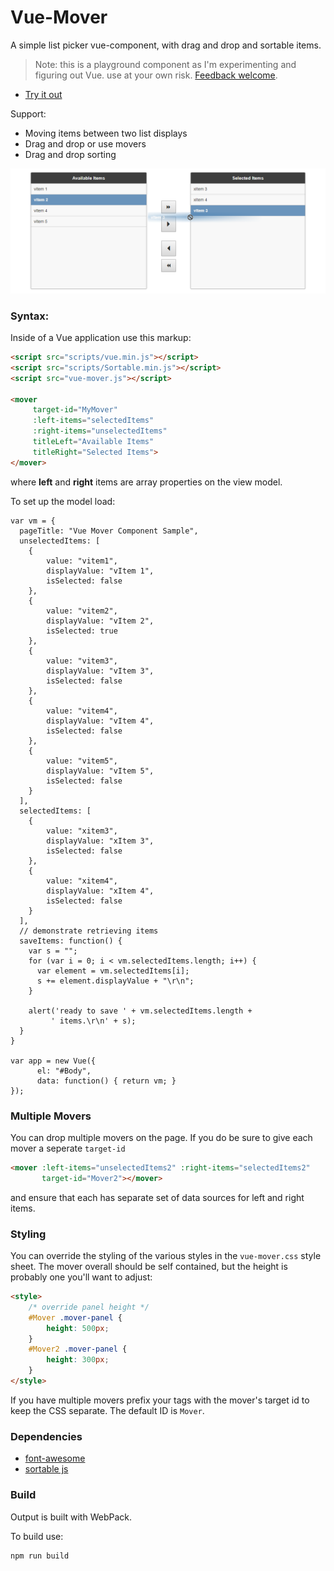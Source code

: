 # Vue-Mover

A simple list picker vue-component, with drag and drop and sortable items.

> Note: this is a playground component as I'm experimenting and figuring out Vue. use at your own risk. [Feedback welcome](https://github.com/RickStrahl/vue-mover/issues).

* [Try it out](https://rawgit.com/RickStrahl/vue-mover/master/moverComponentSample.html)

Support:

* Moving items between two list displays
* Drag and drop or use movers
* Drag and drop sorting

![](vue-mover.png)

### Syntax:
Inside of a Vue application use this markup:

```html
<script src="scripts/vue.min.js"></script>
<script src="scripts/Sortable.min.js"></script>    
<script src="vue-mover.js"></script>

<mover 
     target-id="MyMover"
     :left-items="selectedItems"
     :right-items="unselectedItems"
     titleLeft="Available Items"
     titleRight="Selected Items">
</mover>
```

where **left** and **right** items are array properties on the view model.

To set up the model load:

```
var vm = {
  pageTitle: "Vue Mover Component Sample",
  unselectedItems: [
    {
        value: "vitem1",
        displayValue: "vItem 1",
        isSelected: false
    },
    {
        value: "vitem2",
        displayValue: "vItem 2",
        isSelected: true
    },
    {
        value: "vitem3",
        displayValue: "vItem 3",
        isSelected: false
    },
    {
        value: "vitem4",
        displayValue: "vItem 4",
        isSelected: false
    },
    {
        value: "vitem5",
        displayValue: "vItem 5",
        isSelected: false
    }
  ],
  selectedItems: [
    {
        value: "xitem3",
        displayValue: "xItem 3",
        isSelected: false
    },
    {
        value: "xitem4",
        displayValue: "xItem 4",
        isSelected: false
    }
  ],    
  // demonstrate retrieving items
  saveItems: function() {
    var s = "";
    for (var i = 0; i < vm.selectedItems.length; i++) {
      var element = vm.selectedItems[i];
      s += element.displayValue + "\r\n";
    }

    alert('ready to save ' + vm.selectedItems.length + 
         ' items.\r\n' + s);
  }
} 

var app = new Vue({
      el: "#Body",
      data: function() { return vm; }
});
```

### Multiple Movers
You can drop multiple movers on the page. If you do be sure to give each mover a seperate `target-id`

```html
<mover :left-items="unselectedItems2" :right-items="selectedItems2"
       target-id="Mover2"></mover>  
```

and ensure that each has separate set of data sources for left and right items.

### Styling
You can override the styling of the various styles in the `vue-mover.css` style sheet. The mover overall should be self contained, but the height is probably one you'll want to adjust:

```html
<style>
    /* override panel height */
    #Mover .mover-panel {
        height: 500px;
    }
    #Mover2 .mover-panel {
        height: 300px;
    }
</style>
```

If you have multiple movers prefix your tags with the mover's target id to keep the CSS separate. The default ID is `Mover`.

### Dependencies

* [font-awesome](http://fontawesome.io)
* [sortable js](http://rubaxa.github.io/Sortable/)

### Build
Output is built with WebPack.

To build use:

```
npm run build
```
